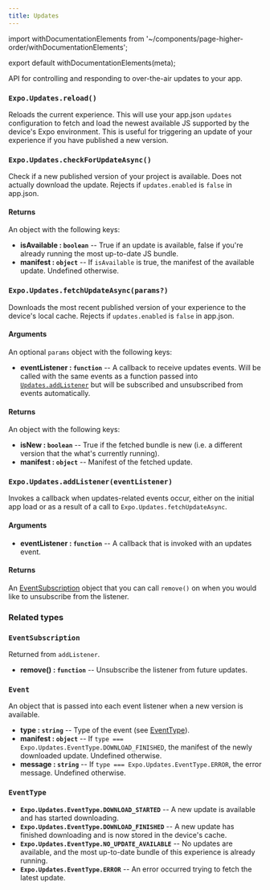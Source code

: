 ```yaml
---
title: Updates
---
```


import withDocumentationElements from '~/components/page-higher-order/withDocumentationElements';

export default withDocumentationElements(meta);

API for controlling and responding to over-the-air updates to your app.

### `Expo.Updates.reload()`

Reloads the current experience. This will use your app.json `updates` configuration to fetch and load the newest available JS supported by the device's Expo environment. This is useful for triggering an update of your experience if you have published a new version.

### `Expo.Updates.checkForUpdateAsync()`

Check if a new published version of your project is available. Does not actually download the update. Rejects if `updates.enabled` is `false` in app.json.

#### Returns

An object with the following keys:

-   **isAvailable : `boolean`** -- True if an update is available, false if you're already running the most up-to-date JS bundle.
-   **manifest : `object`** -- If `isAvailable` is true, the manifest of the available update. Undefined otherwise.

### `Expo.Updates.fetchUpdateAsync(params?)`

Downloads the most recent published version of your experience to the device's local cache. Rejects if `updates.enabled` is `false` in app.json.

#### Arguments

An optional `params` object with the following keys:

-   **eventListener : `function`** -- A callback to receive updates events. Will be called with the same events as a function passed into [`Updates.addListener`](#expoupdatesaddlistenereventlistener) but will be subscribed and unsubscribed from events automatically.

#### Returns

An object with the following keys:

-   **isNew : `boolean`** -- True if the fetched bundle is new (i.e. a different version that the what's currently running).
-   **manifest : `object`** -- Manifest of the fetched update.

### `Expo.Updates.addListener(eventListener)`

Invokes a callback when updates-related events occur, either on the initial app load or as a result of a call to `Expo.Updates.fetchUpdateAsync`.

#### Arguments

-   **eventListener : `function`** -- A callback that is invoked with an updates event.

#### Returns

An [EventSubscription](#eventsubscription) object that you can call `remove()` on when you would like to unsubscribe from the listener.

### Related types

### `EventSubscription`

Returned from `addListener`.

-   **remove() : `function`** -- Unsubscribe the listener from future updates.

### `Event`

An object that is passed into each event listener when a new version is available.

-   **type : `string`** -- Type of the event (see [EventType](#eventtype)).
-   **manifest : `object`** -- If `type === Expo.Updates.EventType.DOWNLOAD_FINISHED`, the manifest of the newly downloaded update. Undefined otherwise.
-   **message : `string`** -- If `type === Expo.Updates.EventType.ERROR`, the error message. Undefined otherwise.

### `EventType`

-   **`Expo.Updates.EventType.DOWNLOAD_STARTED`** -- A new update is available and has started downloading.
-   **`Expo.Updates.EventType.DOWNLOAD_FINISHED`** -- A new update has finished downloading and is now stored in the device's cache.
-   **`Expo.Updates.EventType.NO_UPDATE_AVAILABLE`** -- No updates are available, and the most up-to-date bundle of this experience is already running.
-   **`Expo.Updates.EventType.ERROR`** -- An error occurred trying to fetch the latest update.
